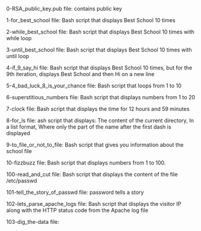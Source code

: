 0-RSA_public_key.pub file: contains public key

1-for_best_school file: Bash script that displays Best School 10 times


2-while_best_school file: Bash script that displays Best School 10 times with while loop

3-until_best_school file: Bash script that displays Best School 10 times with until loop

4-if_9_say_hi file: Bash script that displays Best School 10 times, but for the 9th iteration, displays Best School and then Hi on a new line

5-4_bad_luck_8_is_your_chance file: Bash script that loops from 1 to 10

6-superstitious_numbers file: Bash script that displays numbers from 1 to 20

7-clock file: Bash script that displays the time for 12 hours and 59 minutes

8-for_ls file: ash script that displays: The content of the current directory, In a list format, Where only the part of the name after the first dash is displayed

9-to_file_or_not_to_file: Bash script that gives you information about the school file

10-fizzbuzz file: Bash script that displays numbers from 1 to 100.

100-read_and_cut file: Bash script that displays the content of the file /etc/passwd

101-tell_the_story_of_passwd file: password tells a story

102-lets_parse_apache_logs file: Bash script that displays the visitor IP along with the HTTP status code from the Apache log file

103-dig_the-data file: 
